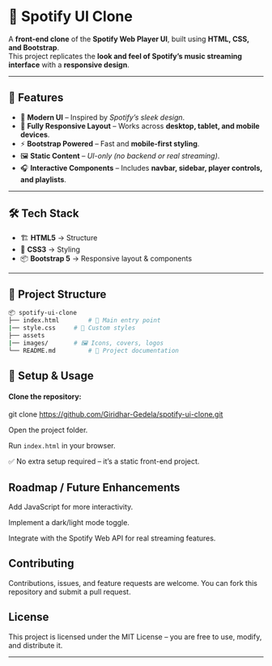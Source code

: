 # 🎵 Spotify UI Clone  

A **front-end clone** of the **Spotify Web Player UI**, built using **HTML, CSS, and Bootstrap**.  
This project replicates the **look and feel of Spotify’s music streaming interface** with a **responsive design**.  

---

## 🚀 Features  
- 🎨 **Modern UI** – Inspired by *Spotify’s sleek design*.  
- 📱 **Fully Responsive Layout** – Works across **desktop, tablet, and mobile devices**.  
- ⚡ **Bootstrap Powered** – Fast and **mobile-first styling**.  
- 🖼️ **Static Content** – *UI-only (no backend or real streaming)*.  
- 🎧 **Interactive Components** – Includes **navbar, sidebar, player controls, and playlists**.  

---

## 🛠️ Tech Stack  
- 🏗️ **HTML5** → Structure  
- 🎨 **CSS3** → Styling  
- 📦 **Bootstrap 5** → Responsive layout & components  

---

## 📂 Project Structure  

```bash
📦 spotify-ui-clone
├── index.html        # 🎯 Main entry point
|── style.css     # 🎨 Custom styles
├── assets
|── images/       # 🖼️ Icons, covers, logos
└── README.md         # 📘 Project documentation
```

## 🔧 Setup & Usage

#### Clone the repository:

git clone https://github.com/Giridhar-Gedela/spotify-ui-clone.git


Open the project folder.

Run ```index.html``` in your browser.

✅ No extra setup required – it’s a static front-end project.

<!--📸 Screenshots -->



## Roadmap / Future Enhancements

Add JavaScript for more interactivity.

Implement a dark/light mode toggle.

Integrate with the Spotify Web API for real streaming features.

## Contributing

Contributions, issues, and feature requests are welcome.
You can fork this repository and submit a pull request.

## License

This project is licensed under the MIT License – you are free to use, modify, and distribute it.

---
